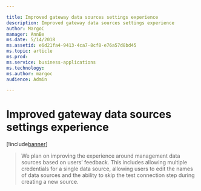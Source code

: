 ```yaml
---

title: Improved gateway data sources settings experience
description: Improved gateway data sources settings experience
author: MargoC
manager: AnnBe
ms.date: 5/14/2018
ms.assetid: e6d21fa4-9413-4ca7-8cf8-e76a57d8bd45
ms.topic: article
ms.prod: 
ms.service: business-applications
ms.technology: 
ms.author: margoc
audience: Admin

---
```

#  Improved gateway data sources settings experience


[!include[banner](../../../../includes/banner.md)]

>   We plan on improving the experience around management data sources based on
>   users’ feedback. This includes allowing multiple credentials for a single
>   data source, allowing users to edit the names of data sources and the
>   ability to skip the test connection step during creating a new source.

